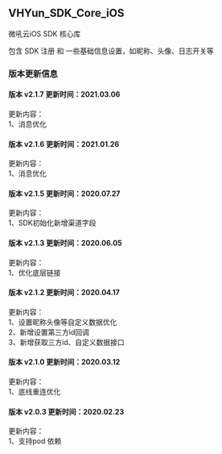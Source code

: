 ## VHYun_SDK_Core_iOS
微吼云iOS SDK 核心库<br>

包含 SDK 注册 和 一些基础信息设置，如昵称、头像、日志开关等 <br>

### 版本更新信息
#### 版本 v2.1.7 更新时间：2021.03.06
更新内容：<br>
1、消息优化<br>

#### 版本 v2.1.6 更新时间：2021.01.26
更新内容：<br>
1、消息优化<br>

#### 版本 v2.1.5 更新时间：2020.07.27
更新内容：<br>
1、SDK初始化新增渠道字段<br>

#### 版本 v2.1.3 更新时间：2020.06.05
更新内容：<br>
1、优化底层链接<br>

#### 版本 v2.1.2 更新时间：2020.04.17
更新内容：<br>
1、设置昵称头像等自定义数据优化<br>
2、新增设置第三方id回调<br>
3、新增获取三方id、自定义数据接口<br>

#### 版本 v2.1.0 更新时间：2020.03.12
更新内容：<br>
1、底线重连优化<br>

#### 版本 v2.0.3 更新时间：2020.02.23
更新内容：<br>
1、支持pod 依赖<br>

